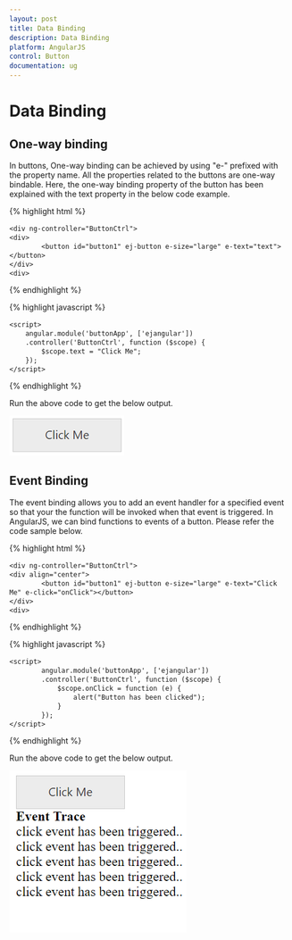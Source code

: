 ```yaml
---
layout: post
title: Data Binding
description: Data Binding 
platform: AngularJS
control: Button
documentation: ug
---
```


# Data Binding

## One-way binding

In buttons, One-way binding can be achieved by using "e-" prefixed with the property name. All the properties related to the buttons are one-way bindable. Here, the one-way binding property of the button has been explained with the text property in the below code example.

{% highlight html %}

    <div ng-controller="ButtonCtrl">
    <div>
            <button id="button1" ej-button e-size="large" e-text="text"></button>
    </div>
    <div>
   
{% endhighlight %}

{% highlight javascript %}

    <script>
        angular.module('buttonApp', ['ejangular'])
        .controller('ButtonCtrl', function ($scope) {
            $scope.text = "Click Me";
        });
    </script>
    
{% endhighlight %}

Run the above code to get the below output.

![](Data-Binding_images/one-way-binding.png)

## Event Binding

The event binding allows you to add an event handler for a specified event so that your the function will be invoked when that event is triggered. In AngularJS, we can bind functions to events of a button. Please refer the code sample below.

{% highlight html %}

    <div ng-controller="ButtonCtrl">
    <div align="center">
            <button id="button1" ej-button e-size="large" e-text="Click Me" e-click="onClick"></button>
    </div>
    <div>
   
{% endhighlight %}

{% highlight javascript %}

    <script>
            angular.module('buttonApp', ['ejangular'])
            .controller('ButtonCtrl', function ($scope) {
                $scope.onClick = function (e) {
                    alert("Button has been clicked");
                }
            });
    </script>
    
{% endhighlight %}

Run the above code to get the below output.

![](Data-Binding_images/event-binding.png)

